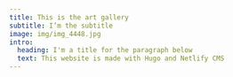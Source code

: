 ```yaml
---
title: This is the art gallery
subtitle: I’m the subtitle
image: img/img_4448.jpg
intro:
  heading: I'm a title for the paragraph below
  text: This website is made with Hugo and Netlify CMS
---
```

